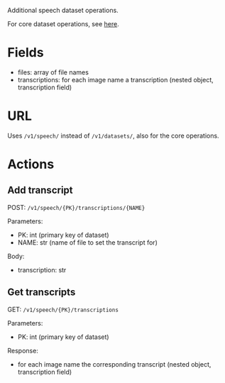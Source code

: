 Additional speech dataset operations.

For core dataset operations, see [here](datasets.md).

# Fields

  * files: array of file names
  * transcriptions: for each image name a transcription (nested object, transcription field)

# URL

Uses `/v1/speech/` instead of `/v1/datasets/`, 
also for the core operations.

# Actions

## Add transcript

POST: `/v1/speech/{PK}/transcriptions/{NAME}`

Parameters:

  * PK: int (primary key of dataset)
  * NAME: str (name of file to set the transcript for)

Body:

  * transcription: str

## Get transcripts

GET: `/v1/speech/{PK}/transcriptions`

Parameters:

  * PK: int (primary key of dataset)

Response:

  * for each image name the corresponding transcript (nested object, transcription field)
